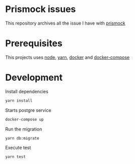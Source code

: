 # Prismock issues

This repository archives all the issue I have with [prismock](https://github.com/morintd/prismock)

# Prerequisites

This projects uses [node](https://nodejs.org), [yarn](https://yarnpkg.com/), [docker](https://www.docker.com/) and [docker-compose](https://docs.docker.com/compose/)

# Development

Install dependencies

```bash
yarn install
```

Starts postgre service

```bash
docker-compose up
```

Run the migration

```bash
yarn db:migrate
```

Execute test

```bash
yarn test
```
